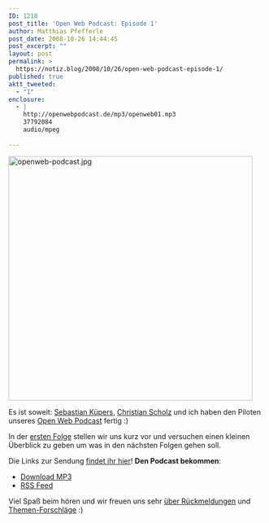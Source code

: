 ```yaml
---
ID: 1218
post_title: 'Open Web Podcast: Episode 1'
author: Matthias Pfefferle
post_date: 2008-10-26 14:44:45
post_excerpt: ""
layout: post
permalink: >
  https://notiz.blog/2008/10/26/open-web-podcast-episode-1/
published: true
aktt_tweeted:
  - "1"
enclosure:
  - |
    http://openwebpodcast.de/mp3/openweb01.mp3
    37792084
    audio/mpeg
    
---
```

<img class="aligncenter" src="http://notiz.blog/wp-content/uploads/2008/10/openweb-podcast.jpg" alt="openweb-podcast.jpg" border="0" width="480" height="480" />

Es ist soweit: <a href="http://pixelsebi.tumblr.com/">Sebastian Küpers</a>, <a href="http://mrtopf.de/blog/">Christian Scholz</a> und ich haben den Piloten unseres <a href="http://www.openweb-podcast.de">Open Web Podcast</a> fertig :)

In der <a href="http://openweb.mixxt.de/networks/blog/post.pixelsebi:1">ersten Folge</a> stellen wir uns kurz vor und versuchen einen kleinen Überblick zu geben um was in den nächsten Folgen gehen soll.

Die Links zur Sendung <a href="http://openweb.mixxt.de/networks/wiki/index.episode-1">findet ihr hier</a>!
<strong>Den Podcast bekommen</strong>:
<ul>
<li><a href="http://openwebpodcast.de/mp3/openweb01.mp3">Download MP3</a></li>
<li><a href="http://feeds.feedburner.com/openwebcast">RSS Feed</a></li>
</ul>

Viel Spaß beim hören und wir freuen uns sehr <a href="http://openweb.mixxt.de/networks/wiki/index.followus">über Rückmeldungen</a> und <a href="http://openweb.mixxt.de/networks/wiki/index.Themensammlung">Themen-Forschläge</a> :)